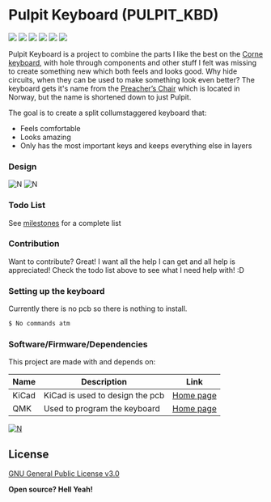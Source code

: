 # Pulpit Keyboard (PULPIT_KBD)
[![](https://img.shields.io/github/last-commit/MrSnowMonster/PULPIT_KBD.svg)](https://github.com/MrSnowMonster/PULPIT_KBD/commits/master) [![](https://img.shields.io/github/issues-raw/MrSnowMonster/PULPIT_KBD.svg)](https://github.com/MrSnowMonster/PULPIT_KBD/issues) [![](https://img.shields.io/github/issues-pr/MrSnowMonster/PULPIT_KBD.svg)](https://github.com/MrSnowMonster/PULPIT_KBD/pulls) [![](https://img.shields.io/github/contributors/MrSnowMonster/PULPIT_KBD.svg)](https://github.com/MrSnowMonster/PULPIT_KBD/graphs/contributors) ![](https://img.shields.io/github/repo-size/MrSnowMonster/PULPIT_KBD.svg) [![](https://img.shields.io/github/license/MrSnowMonster/PULPIT_KBD.svg)](https://github.com/MrSnowMonster/PULPIT_KBD/blob/master/LICENSE)

Pulpit Keyboard is a project to combine the parts I like the best on the [Corne keyboard](https://github.com/foostan/crkbd), with hole through components and other stuff I felt was missing to create something new which both feels and looks good. Why hide circuits, when they can be used to make something look even better? The keyboard gets it's name from the [Preacher’s Chair](https://en.wikipedia.org/wiki/Preikestolen) which is located in Norway, but the name is shortened  down to just Pulpit.

The goal is to create a split collumstaggered keyboard that:
  - Feels comfortable
  - Looks amazing
  - Only has the most important keys and keeps everything else in layers

### Design
![N](https://raw.githubusercontent.com/MrSnowMonster/PULPIT_KBD/master/pictures/showoff.png)
![N](https://raw.githubusercontent.com/MrSnowMonster/PULPIT_KBD/master/pictures/hmmmdesign.png)

### Todo List
See [milestones](https://github.com/MrSnowMonster/PULPIT_KBD/milestones) for a complete list

### Contribution
Want to contribute? Great! I want all the help I can get and all help is appreciated! Check the todo list above to see what I need help with! :D


### Setting up the keyboard

Currently there is no pcb so there is nothing to install.

```sh
$ No commands atm
```

### Software/Firmware/Dependencies
This project are made with and depends on:

| Name | Description | Link |
| ------ | ------ | ------ |
| KiCad | KiCad is used to design the pcb | [Home page](http://kicad-pcb.org/) |
| QMK | Used to program the keyboard | [Home page](https://docs.qmk.fm/) |
    
[![N](https://raw.githubusercontent.com/MrSnowMonster/PULPIT_KBD/master/powered_by_qmk.png)](https://docs.qmk.fm)

License
----

[GNU General Public License v3.0](https://github.com/MrSnowMonster/PULPIT_KBD/blob/master/LICENSE)


**Open source? Hell Yeah!**


